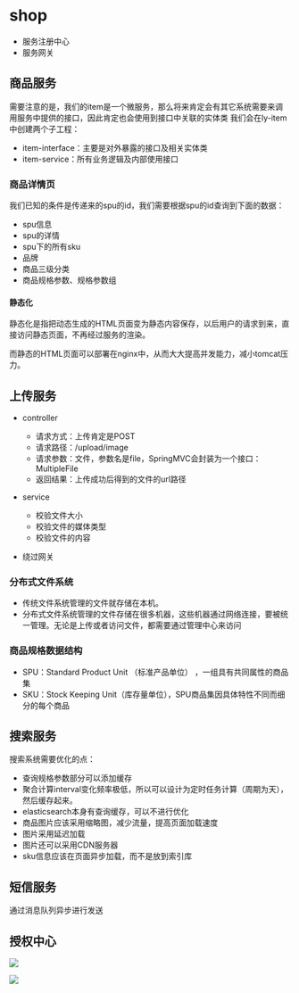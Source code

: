 # shop
 
 - 服务注册中心
 - 服务网关
 
 ## 商品服务
 
 需要注意的是，我们的item是一个微服务，那么将来肯定会有其它系统需要来调用服务中提供的接口，因此肯定也会使用到接口中关联的实体类
 我们会在ly-item中创建两个子工程：
 
 - item-interface：主要是对外暴露的接口及相关实体类
 - item-service：所有业务逻辑及内部使用接口
 
 ### 商品详情页
 我们已知的条件是传递来的spu的id，我们需要根据spu的id查询到下面的数据：
 
 - spu信息
 - spu的详情
 - spu下的所有sku
 - 品牌
 - 商品三级分类
 - 商品规格参数、规格参数组
 
#### 静态化
静态化是指把动态生成的HTML页面变为静态内容保存，以后用户的请求到来，直接访问静态页面，不再经过服务的渲染。

而静态的HTML页面可以部署在nginx中，从而大大提高并发能力，减小tomcat压力。
 
 ## 上传服务
 
- controller
     - 请求方式：上传肯定是POST
     - 请求路径：/upload/image
     - 请求参数：文件，参数名是file，SpringMVC会封装为一个接口：MultipleFile
     - 返回结果：上传成功后得到的文件的url路径

- service
    - 校验文件大小
    - 校验文件的媒体类型
    - 校验文件的内容
- 绕过网关

### 分布式文件系统

- 传统文件系统管理的文件就存储在本机。
- 分布式文件系统管理的文件存储在很多机器，这些机器通过网络连接，要被统一管理。无论是上传或者访问文件，都需要通过管理中心来访问

### 商品规格数据结构

- SPU：Standard Product Unit （标准产品单位） ，一组具有共同属性的商品集
- SKU：Stock Keeping Unit（库存量单位），SPU商品集因具体特性不同而细分的每个商品

## 搜索服务

搜索系统需要优化的点：

- 查询规格参数部分可以添加缓存
- 聚合计算interval变化频率极低，所以可以设计为定时任务计算（周期为天），然后缓存起来。
- elasticsearch本身有查询缓存，可以不进行优化
- 商品图片应该采用缩略图，减少流量，提高页面加载速度
- 图片采用延迟加载
- 图片还可以采用CDN服务器
- sku信息应该在页面异步加载，而不是放到索引库

## 短信服务

通过消息队列异步进行发送

## 授权中心

![](https://gitee.com/caffebabee/leyou/raw/master/day17-%E6%8E%88%E6%9D%83%E4%B8%AD%E5%BF%83/assets/1527300483893.png)

![](https://gitee.com/caffebabee/leyou/raw/master/day17-%E6%8E%88%E6%9D%83%E4%B8%AD%E5%BF%83/assets/1527312464328.png)




